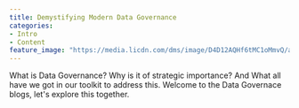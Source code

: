 ```yaml
---
title: Demystifying Modern Data Governance
categories:
- Intro
- Content
feature_image: "https://media.licdn.com/dms/image/D4D12AQHf6tMC1oMmvQ/article-cover_image-shrink_600_2000/0/1687750950623?e=2147483647&v=beta&t=n9Z5MCccmr6z5TRAizaqUKz26tnIBb9H1fbDRMAb8ow"
---
```


What is Data Governance? Why is it of strategic importance? And What all have we got in our toolkit to address this. Welcome to the Data Governace blogs, let's explore this together.

